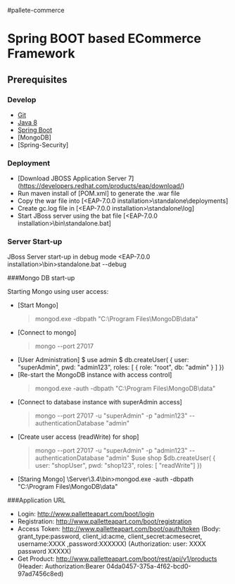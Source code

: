 #pallete-commerce

# Spring BOOT based ECommerce Framework

## Prerequisites

### Develop
- [Git](http://git-scm.com/downloads)
- [Java 8](http://www.oracle.com/technetwork/java/javase/downloads/jdk8-downloads-2133151.html)
- [Spring Boot](http://docs.spring.io/spring-boot)
- [MongoDB]
- [Spring-Security]

### Deployment
- [Download JBOSS Application Server 7] (https://developers.redhat.com/products/eap/download/)
- Run maven install of [POM.xml] to generate the .war file
- Copy the war file into [<EAP-7.0.0 installation>\standalone\deployments]
- Create gc.log file in [<EAP-7.0.0 installation>\standalone\log]
- Start JBoss server using the bat file [<EAP-7.0.0 installation>\bin\standalone.bat]

### Server Start-up
JBoss Server start-up in debug mode
<EAP-7.0.0 installation>\bin>standalone.bat --debug

###Mongo DB start-up

Starting Mongo using user access:
- [Start Mongo]
	>mongod.exe -dbpath "C:\Program Files\MongoDB\data"
- [Connect to mongo] 
	>mongo --port 27017
- [User Administration]
	$ use admin
	$ db.createUser(
	  {
		user: "superAdmin",
		pwd: "admin123",
		roles: [ { role: "root", db: "admin" } ]
	  })
- [Re-start the MongoDB instance with access control]
	> mongod.exe -auth -dbpath "C:\Program Files\MongoDB\data"
- [Connect to database instance with superAdmin access]
	> mongo --port 27017 -u "superAdmin" -p "admin123" --authenticationDatabase "admin"
- [Create user access (readWrite) for shop]
	>mongo --port 27017 -u "superAdmin" -p "admin123" --authenticationDatabase "admin"
	$use shop
	$db.createUser(
	  {
	   user: "shopUser",
	   pwd: "shop123",
	   roles: [ "readWrite"]
	})
- [Staring Mongo]
	<Mongo Server installation>\Server\3.4\bin>mongod.exe -auth -dbpath "C:\Program Files\MongoDB\data"

###Application URL
- Login: http://www.palletteapart.com/boot/login
- Registration: http://www.palletteapart.com/boot/registration
- Access Token: http://www.palletteapart.com/boot/oauth/token (Body: grant_type:password, client_id:acme, client_secret:acmesecret, username:XXXX ,password:XXXXXX) (Authorization: user: XXXX password XXXXX)
- Get Product: http://www.palletteapart.com/boot/rest/api/v1/products (Header: Authorization:Bearer 04da0457-375a-4f62-bcd0-97ad7456c8ed)